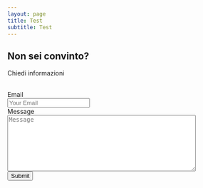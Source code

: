 ```yaml
---
layout: page
title: Test
subtitle: Test
---
```


## Non sei convinto?
Chiedi informazioni

<form action="http://getsimpleform.com/messages?form_api_token=475339605245a246498c3b1d364a845b" method="post">
  <input type='hidden' name='redirect_to' value='http://academycircus.it/thank-you' />
  <br />
  <label for='email' class='form-controll'>Email</label>
  <br />
  <input type='text' id='email' name='email' placeholder='Your Email' />
  <br />
  <label for='email'>Message</label>
  <br />
  <textarea id='message' name='message' placeholder='Message' rows='8' cols='50'></textarea>
  <br />
  <input type='submit' value='Submit' />
</form>
<script>
$.ajax({
  dataType: 'jsonp',
  url: "http://getsimpleform.com/messages/ajax?form_api_token=39c8f9e5a2de15ad63469475702522b9",
  data: {
    name: "John",
    message: "Boston",
  }
}).done(function() {
  //callback which can be used to show a thank you message
  //and reset the form
  alert("Thank you, for contacting us");
});
</script>
